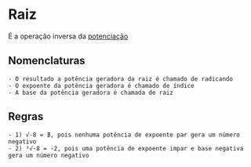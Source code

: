 # Raiz

É a operação inversa da [potenciação](../potências/index.md)

## Nomenclaturas
    - O resultado a potência geradora da raiz é chamado de radicando
    - O expoente da potência geradora é chamado de índice
    - A base da potência geradora é chamada de raiz

## Regras
    - 1) √-8 = ∄, pois nenhuma potência de expoente par gera um número negativo
    - 2) ³√-8 = -2, pois uma potência de expoente impar e base negativa gera um número negativo